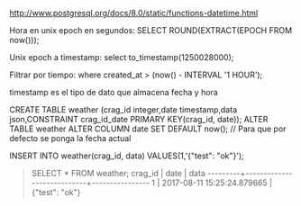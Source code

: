 http://www.postgresql.org/docs/8.0/static/functions-datetime.html

Hora en unix epoch en segundos:
SELECT ROUND(EXTRACT(EPOCH FROM now()));

Unix epoch a timestamp:
select to_timestamp(1250028000);

Filtrar por tiempo:
where created_at > (now() - INTERVAL '1 HOUR');


timestamp es el tipo de dato que almacena fecha y hora

CREATE TABLE weather (crag_id integer,date timestamp,data json,CONSTRAINT crag_id_date PRIMARY KEY(crag_id, date));
ALTER TABLE weather ALTER COLUMN date SET DEFAULT now(); // Para que por defecto se ponga la fecha actual

INSERT INTO weather(crag_id, data) VALUES(1,'{"test": "ok"}');

> SELECT * FROM weather;
 crag_id |            date            |      data
 ---------+----------------------------+----------------
        1 | 2017-08-11 15:25:24.879665 | {"test": "ok"}

